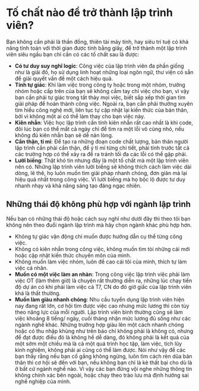 # Tố chất nào để trở thành lập trình viên?
Bạn không cần phải là thần đồng, thiên tài máy tính, hay siêu trí tuệ có khả năng tính toán với thời gian được tính bằng giây, để trở thành một lập trình viên siêu ngầu bạn chỉ cần có các tố chất sau là được:
- **Có tư duy suy nghĩ logic**: Công việc của lập trình viên đa phần giống như là giải đố, họ sử dụng linh hoạt những loại ngôn ngữ, thư viện có sẵn để giải quyết vấn đề một cách hiệu quả.
- **Tính tự giác**: Khi làm việc trong công ty hoặc trong một nhóm, trưởng nhóm hoặc cấp trên của bạn sẽ không cầm tay chỉ việc cho bạn, vì vậy bạn cần phải tự giác trong tất thảy mọi việc, biết sắp xếp thời gian tìm giải pháp để hoàn thành công việc. 
Ngoài ra, bạn cần phải thường xuyên tìm hiểu công nghệ mới, liên tục tự cập nhật lại kiến thức của bản thân, bởi vì không một ai có thể làm thay cho bạn việc này.
- **Kiên nhẫn**: Việc học lập trình cần tính kiên nhẫn rất cao nhất là khi code, đôi lúc bạn có thể mất cả ngày chỉ để tìm ra một lỗi vô cùng nhỏ, nếu không đủ kiên nhẫn bạn sẽ dễ nản lòng.
- **Cẩn thận, tỉ mỉ**: Để tạo ra những đoạn code chất lượng, bản thân người lập trình cần phải cẩn thận, để ý tỉ mỉ từng chi tiết, phải tính trước tất cả các trường hợp có thể xảy ra để ra tránh tối đa các lỗi có thể gặp phải.
- **Lười biếng**: Thật khó tin nhưng đây là một tố chất mà một lập trình viên nên có. Những lập trình viên lười biếng sẽ không thích cách làm việc dài dòng, lê thê, họ luôn muốn tìm giải pháp nhanh chóng, đơn giản mà lại hiệu quả nhất trong công việc. Vì lười biếng mà họ bộc lộ được tư duy nhanh nhạy và khả năng sáng tạo đáng ngạc nhiên.

## Những thái độ không phù hợp với ngành lập trình
Nếu bạn có những thái độ hoặc cách suy nghĩ như dưới đây thì theo tôi bạn không nên theo đuổi ngành lập trình mà hãy chọn ngành khác phù hợp hơn.
- Không tự giác vận động chỉ muốn được hướng dẫn cụ thể từng công việc.
- Không có kiên nhẫn trong công việc, không muốn tìm tòi những cái mới hoặc cập nhật kiến thức chuyên môn của mình.
- Không muốn làm việc nhóm, luôn đề cao cái tôi của mình, thích tự làm việc cá nhân.
- **Muốn có một việc làm an nhàn**: Trong công việc lập trình việc phải làm việc OT (làm thêm giờ) là chuyện rất thường diễn ra, những lúc chạy tiến độ dự án có khi phải làm việc cả T7, CN do đó giờ giấc của lập trình viên khá là thất thường.
- **Muốn làm giàu nhanh chóng**: Nhu cầu tuyển dụng lập trình viên hiện nay đang rất lớn, cơ hội tìm được việc cao nhưng mức lương thì còn tùy theo năng lực của mỗi người.
Lập trình viên bình thường cũng sẽ làm việc khoảng 8 tiếng/ ngày, cuối tháng nhận mức lương đủ sống như các ngành nghề khác. Những trường hợp giàu lên một cách nhanh chóng hoặc có thu nhập khủng như trên báo chí không phải là không có, nhưng để đạt được điều đó là không hề dễ dàng, đó không phải là kết quả của một sớm một chiều mà là cả một quá trình học tập, làm việc, tích lũy kinh nghiệm, không phải ai cũng có thể làm được.
Nói như vậy để các bạn thấy rằng nếu bạn cố gắng không ngừng, luôn tìm cách rèn dũa bản thân thì cơ hội sẽ đến với bạn, nếu không bạn chỉ là kẻ thất bại cho dù là ở bất cứ ngành nghề nào. Vì vậy các bạn đừng vội nghe những thông tin không chính xác bên ngoài, hoặc chạy theo trào lưu mà định hướng sai nghề nghiệp của mình.